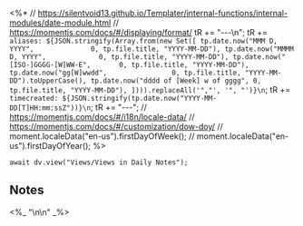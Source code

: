 <%*
// https://silentvoid13.github.io/Templater/internal-functions/internal-modules/date-module.html
// https://momentjs.com/docs/#/displaying/format/
tR += "---\n";
tR += `aliases: ${JSON.stringify(Array.from(new Set([
	tp.date.now("MMM D, YYYY",              0, tp.file.title, "YYYY-MM-DD"),
	tp.date.now("MMMM D, YYYY",             0, tp.file.title, "YYYY-MM-DD"),
	tp.date.now("[ISO-]GGGG-[W]WW-E",       0, tp.file.title, "YYYY-MM-DD"),
	tp.date.now("gg[W]wwdd",                0, tp.file.title, "YYYY-MM-DD").toUpperCase(),
	tp.date.now("dddd of [Week] w of gggg", 0, tp.file.title, "YYYY-MM-DD"),
]))).replaceAll('","', '", "')}\n`;
tR += `timecreated: ${JSON.stringify(tp.date.now("YYYY-MM-DD[T]HH:mm:ssZ"))}\n`;
tR += "---";
// https://momentjs.com/docs/#/i18n/locale-data/
// https://momentjs.com/docs/#/customization/dow-doy/
// moment.localeData("en-us").firstDayOfWeek();
// moment.localeData("en-us").firstDayOfYear();
%>

```dataviewjs
await dv.view("Views/Views in Daily Notes");
```

## Notes

<%_ "\n\n" _%>
